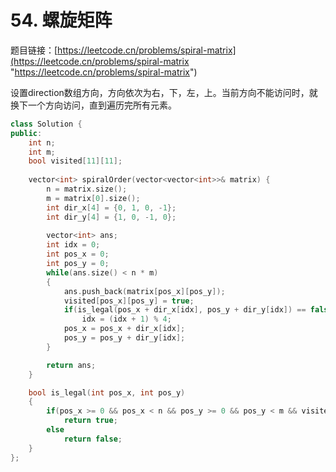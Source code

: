 # 54. 螺旋矩阵

题目链接：[https://leetcode.cn/problems/spiral-matrix](https://leetcode.cn/problems/spiral-matrix "https://leetcode.cn/problems/spiral-matrix")

设置direction数组方向，方向依次为右，下，左，上。当前方向不能访问时，就换下一个方向访问，直到遍历完所有元素。

```c++
class Solution {
public:
    int n;
    int m;
    bool visited[11][11];
    
    vector<int> spiralOrder(vector<vector<int>>& matrix) {
        n = matrix.size();
        m = matrix[0].size();
        int dir_x[4] = {0, 1, 0, -1};
        int dir_y[4] = {1, 0, -1, 0};
        
        vector<int> ans;
        int idx = 0;
        int pos_x = 0;
        int pos_y = 0;
        while(ans.size() < n * m)
        {
            ans.push_back(matrix[pos_x][pos_y]);
            visited[pos_x][pos_y] = true;
            if(is_legal(pos_x + dir_x[idx], pos_y + dir_y[idx]) == false)
                idx = (idx + 1) % 4;
            pos_x = pos_x + dir_x[idx];
            pos_y = pos_y + dir_y[idx];
        }

        return ans;
    }

    bool is_legal(int pos_x, int pos_y)
    {
        if(pos_x >= 0 && pos_x < n && pos_y >= 0 && pos_y < m && visited[pos_x][pos_y] == false)
            return true;
        else
            return false;
    }
};
```
